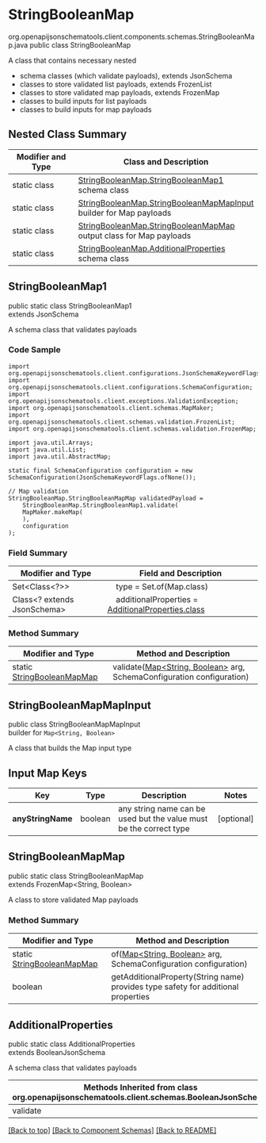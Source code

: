 # StringBooleanMap
org.openapijsonschematools.client.components.schemas.StringBooleanMap.java
public class StringBooleanMap

A class that contains necessary nested
- schema classes (which validate payloads), extends JsonSchema
- classes to store validated list payloads, extends FrozenList
- classes to store validated map payloads, extends FrozenMap
- classes to build inputs for list payloads
- classes to build inputs for map payloads

## Nested Class Summary
| Modifier and Type | Class and Description |
| ----------------- | ---------------------- |
| static class | [StringBooleanMap.StringBooleanMap1](#stringbooleanmap1)<br> schema class |
| static class | [StringBooleanMap.StringBooleanMapMapInput](#stringbooleanmapmapinput)<br> builder for Map payloads |
| static class | [StringBooleanMap.StringBooleanMapMap](#stringbooleanmapmap)<br> output class for Map payloads |
| static class | [StringBooleanMap.AdditionalProperties](#additionalproperties)<br> schema class |

## StringBooleanMap1
public static class StringBooleanMap1<br>
extends JsonSchema

A schema class that validates payloads

### Code Sample
```
import org.openapijsonschematools.client.configurations.JsonSchemaKeywordFlags;
import org.openapijsonschematools.client.configurations.SchemaConfiguration;
import org.openapijsonschematools.client.exceptions.ValidationException;
import org.openapijsonschematools.client.schemas.MapMaker;
import org.openapijsonschematools.client.schemas.validation.FrozenList;
import org.openapijsonschematools.client.schemas.validation.FrozenMap;

import java.util.Arrays;
import java.util.List;
import java.util.AbstractMap;

static final SchemaConfiguration configuration = new SchemaConfiguration(JsonSchemaKeywordFlags.ofNone());

// Map validation
StringBooleanMap.StringBooleanMapMap validatedPayload =
    StringBooleanMap.StringBooleanMap1.validate(
    MapMaker.makeMap(
    ),
    configuration
);
```

### Field Summary
| Modifier and Type | Field and Description |
| ----------------- | ---------------------- |
| Set<Class<?>> | &nbsp;&nbsp;&nbsp;&nbsp;type = Set.of(Map.class)<br/> |
| Class<? extends JsonSchema> | &nbsp;&nbsp;&nbsp;&nbsp;additionalProperties = [AdditionalProperties.class](#additionalproperties)<br> |

### Method Summary
| Modifier and Type | Method and Description |
| ----------------- | ---------------------- |
| static [StringBooleanMapMap](#stringbooleanmapmap) | validate([Map<String, Boolean>](#stringbooleanmapmapinput) arg, SchemaConfiguration configuration) |

## StringBooleanMapMapInput
public class StringBooleanMapMapInput<br>
builder for `Map<String, Boolean>`

A class that builds the Map input type

## Input Map Keys
| Key | Type |  Description | Notes |
| --- | ---- | ------------ | ----- |
| **anyStringName** | boolean | any string name can be used but the value must be the correct type | [optional] |

## StringBooleanMapMap
public static class StringBooleanMapMap<br>
extends FrozenMap<String, Boolean>

A class to store validated Map payloads

### Method Summary
| Modifier and Type | Method and Description |
| ----------------- | ---------------------- |
| static [StringBooleanMapMap](#stringbooleanmapmap) | of([Map<String, Boolean>](#stringbooleanmapmapinput) arg, SchemaConfiguration configuration) |
| boolean | getAdditionalProperty(String name)<br>provides type safety for additional properties |

## AdditionalProperties
public static class AdditionalProperties<br>
extends BooleanJsonSchema

A schema class that validates payloads

| Methods Inherited from class org.openapijsonschematools.client.schemas.BooleanJsonSchema |
| ------------------------------------------------------------------ |
| validate                                                           |

[[Back to top]](#top) [[Back to Component Schemas]](../../../README.md#Component-Schemas) [[Back to README]](../../../README.md)
